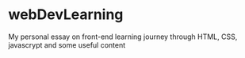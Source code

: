 # webDevLearning
My personal essay on front-end learning journey through HTML, CSS, javascrypt and some useful content
